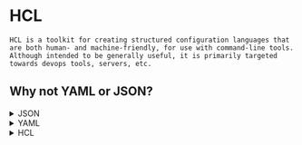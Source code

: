 # HCL
```text
HCL is a toolkit for creating structured configuration languages that are both human- and machine-friendly, for use with command-line tools. Although intended to be generally useful, it is primarily targeted towards devops tools, servers, etc.
```

## Why not YAML or JSON?
<details>
    <summary>JSON</summary>

```json
{
    "io_mode": "async",
    "service": {
        "http": {
            "web_proxy": {
                "listen_addr": "127.0.0.1:8080",
                "process": {
                    "main": {
                        "command": [
                            "/usr/local/bin/awesome-app",
                            "server"
                        ]
                    },
                    "mgmt": {
                        "command": [
                            "/usr/local/bin/awesome-app",
                            "mgmt"
                        ]
                    }
                }
            }
        }
    }
}
```

* High verbosity.
* Prone to brace matching errors.
* Serialization format.

</details>

<details>
    <summary>YAML</summary>

```yaml
---
io_mode: async
service:
  http:
    web_proxy:
      listen_addr: 127.0.0.1:8080
      process:
        main:
          command:
          - "/usr/local/bin/awesome-app"
          - server
        mgmt:
          command:
          - "/usr/local/bin/awesome-app"
          - mgmt
```

* Medium verbosity.
* Prone to whitespace errors.
* Serialization format.

</details>

<details>
    <summary>HCL</summary>

```hcl
io_mode = "async"

service "http" "web_proxy" {
  listen_addr = "127.0.0.1:8080"
  
  process "main" {
    command = ["/usr/local/bin/awesome-app", "server"]
  }

  process "mgmt" {
    command = ["/usr/local/bin/awesome-app", "mgmt"]
  }
}
```

* Medium verbosity
* Balances machine and human readability.
* Also has a JSON syntax.

</details>
